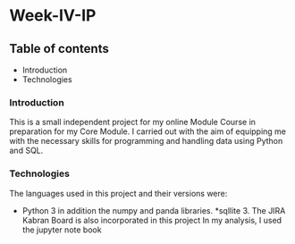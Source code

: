 # Week-IV-IP

## Table of contents
* Introduction
* Technologies


### Introduction
This is a small independent project for my online Module Course in preparation for my Core Module. 
I carried out with the aim of equipping me with the necessary skills for programming and handling data using Python and SQL.

### Technologies
The languages used in this project and their versions were:
* Python 3 in addition the numpy and panda libraries.
*sqllite 3.
The JIRA Kabran Board is also incorporated in this project
In my analysis, I used the jupyter note book



